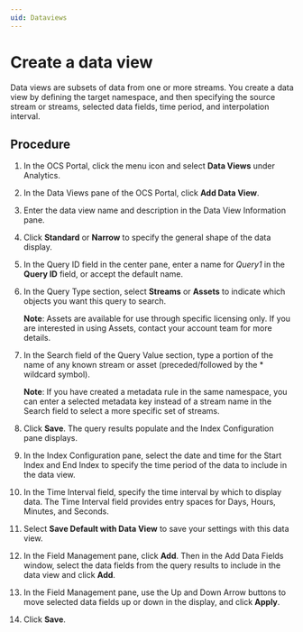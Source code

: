 ```yaml
---
uid: Dataviews
---
```


# Create a data view

Data views are subsets of data from one or more streams. You create a data view by defining the target namespace, and then specifying the source stream or streams, selected data fields, time period, and interpolation interval. 

## Procedure

1. In the OCS Portal, click the menu icon and select **Data Views** under Analytics.
2. In the Data Views pane of the OCS Portal, click **Add Data View**.
3. Enter the data view name and description in the Data View Information pane.
4. Click **Standard** or **Narrow** to specify the general shape of the data display.
5. In the Query ID field in the center pane, enter a name for *Query1* in the **Query ID** field, or accept the default name. 
6. In the Query Type section, select **Streams** or **Assets** to indicate which objects you want this query to search.

   **Note**: Assets are available for use through specific licensing only. If you are interested in using Assets, contact your account team for more details. 
   
6. In the Search field of the Query Value section, type a portion of the name of any known stream or asset (preceded/followed by the * wildcard symbol). 

   **Note**: If you have created a metadata rule in the same namespace, you can enter a selected metadata key instead of a stream name in the Search field to select a more specific set of streams.
   
7. Click **Save**. The query results populate and the Index Configuration pane displays.
8. In the Index Configuration pane, select the date and time for the Start Index and End Index to specify the time period of the data to include in the data view.
9. In the Time Interval field, specify the time interval by which to display data. The Time Interval field provides entry spaces for Days, Hours, Minutes, and Seconds.
10. Select **Save Default with Data View** to save your settings with this data view.
11. In the Field Management pane, click **Add**. Then in the Add Data Fields window, select the data fields from the query results to include in the data view and click **Add**.
12. In the Field Management pane, use the Up and Down Arrow buttons to move selected data fields up or down in the display, and click **Apply**.
13. Click **Save**.







